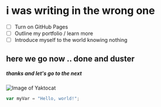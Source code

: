# i was writing in the wrong one
- [ ] Turn on GitHub Pages
- [ ] Outline my portfolio / learn more
- [ ] Introduce myself to the world knowing nothing
## here we go now .. done and duster

##### thanks and let's go to the next

![Image of Yaktocat](https://octodex.github.com/images/yaktocat.png)

``` javascript
var myVar = "Hello, world!";
```
